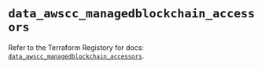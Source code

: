 # `data_awscc_managedblockchain_accessors`

Refer to the Terraform Registory for docs: [`data_awscc_managedblockchain_accessors`](https://registry.terraform.io/providers/hashicorp/awscc/0.70.0/docs/data-sources/managedblockchain_accessors).
